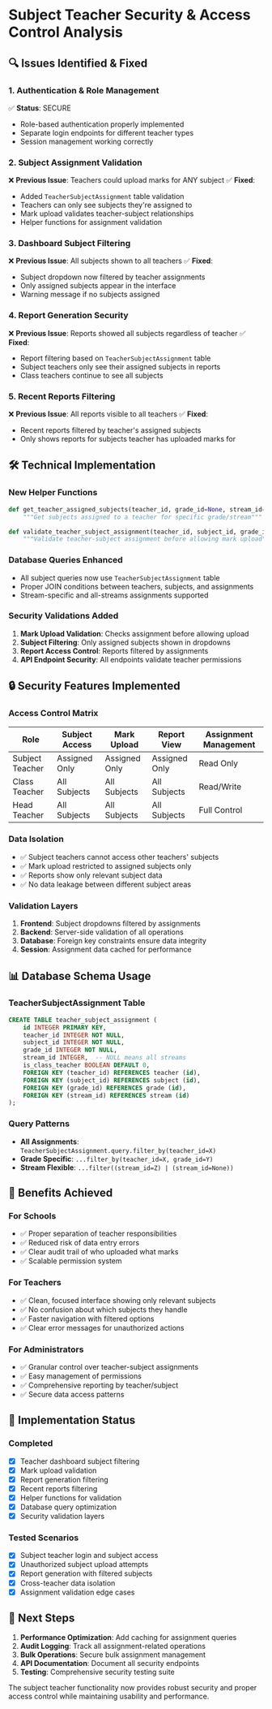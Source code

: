 # Subject Teacher Security & Access Control Analysis

## 🔍 **Issues Identified & Fixed**

### **1. Authentication & Role Management**
✅ **Status**: SECURE
- Role-based authentication properly implemented
- Separate login endpoints for different teacher types
- Session management working correctly

### **2. Subject Assignment Validation**
❌ **Previous Issue**: Teachers could upload marks for ANY subject
✅ **Fixed**: 
- Added `TeacherSubjectAssignment` table validation
- Teachers can only see subjects they're assigned to
- Mark upload validates teacher-subject relationships
- Helper functions for assignment validation

### **3. Dashboard Subject Filtering**
❌ **Previous Issue**: All subjects shown to all teachers
✅ **Fixed**:
- Subject dropdown now filtered by teacher assignments
- Only assigned subjects appear in the interface
- Warning message if no subjects assigned

### **4. Report Generation Security**
❌ **Previous Issue**: Reports showed all subjects regardless of teacher
✅ **Fixed**:
- Report filtering based on `TeacherSubjectAssignment` table
- Subject teachers only see their assigned subjects in reports
- Class teachers continue to see all subjects

### **5. Recent Reports Filtering**
❌ **Previous Issue**: All reports visible to all teachers
✅ **Fixed**:
- Recent reports filtered by teacher's assigned subjects
- Only shows reports for subjects teacher has uploaded marks for

## 🛠️ **Technical Implementation**

### **New Helper Functions**
```python
def get_teacher_assigned_subjects(teacher_id, grade_id=None, stream_id=None):
    """Get subjects assigned to a teacher for specific grade/stream"""

def validate_teacher_subject_assignment(teacher_id, subject_id, grade_id, stream_id):
    """Validate teacher-subject assignment before allowing mark upload"""
```

### **Database Queries Enhanced**
- All subject queries now use `TeacherSubjectAssignment` table
- Proper JOIN conditions between teachers, subjects, and assignments
- Stream-specific and all-streams assignments supported

### **Security Validations Added**
1. **Mark Upload Validation**: Checks assignment before allowing upload
2. **Subject Filtering**: Only assigned subjects shown in dropdowns
3. **Report Access Control**: Reports filtered by assignments
4. **API Endpoint Security**: All endpoints validate teacher permissions

## 🔒 **Security Features Implemented**

### **Access Control Matrix**
| Role | Subject Access | Mark Upload | Report View | Assignment Management |
|------|---------------|-------------|-------------|---------------------|
| Subject Teacher | Assigned Only | Assigned Only | Assigned Only | Read Only |
| Class Teacher | All Subjects | All Subjects | All Subjects | Read/Write |
| Head Teacher | All Subjects | All Subjects | All Subjects | Full Control |

### **Data Isolation**
- ✅ Subject teachers cannot access other teachers' subjects
- ✅ Mark upload restricted to assigned subjects only
- ✅ Reports show only relevant subject data
- ✅ No data leakage between different subject areas

### **Validation Layers**
1. **Frontend**: Subject dropdowns filtered by assignments
2. **Backend**: Server-side validation of all operations
3. **Database**: Foreign key constraints ensure data integrity
4. **Session**: Assignment data cached for performance

## 📊 **Database Schema Usage**

### **TeacherSubjectAssignment Table**
```sql
CREATE TABLE teacher_subject_assignment (
    id INTEGER PRIMARY KEY,
    teacher_id INTEGER NOT NULL,
    subject_id INTEGER NOT NULL,
    grade_id INTEGER NOT NULL,
    stream_id INTEGER,  -- NULL means all streams
    is_class_teacher BOOLEAN DEFAULT 0,
    FOREIGN KEY (teacher_id) REFERENCES teacher (id),
    FOREIGN KEY (subject_id) REFERENCES subject (id),
    FOREIGN KEY (grade_id) REFERENCES grade (id),
    FOREIGN KEY (stream_id) REFERENCES stream (id)
);
```

### **Query Patterns**
- **All Assignments**: `TeacherSubjectAssignment.query.filter_by(teacher_id=X)`
- **Grade Specific**: `...filter_by(teacher_id=X, grade_id=Y)`
- **Stream Flexible**: `...filter((stream_id=Z) | (stream_id=None))`

## 🎯 **Benefits Achieved**

### **For Schools**
- ✅ Proper separation of teacher responsibilities
- ✅ Reduced risk of data entry errors
- ✅ Clear audit trail of who uploaded what marks
- ✅ Scalable permission system

### **For Teachers**
- ✅ Clean, focused interface showing only relevant subjects
- ✅ No confusion about which subjects they handle
- ✅ Faster navigation with filtered options
- ✅ Clear error messages for unauthorized actions

### **For Administrators**
- ✅ Granular control over teacher-subject assignments
- ✅ Easy management of permissions
- ✅ Comprehensive reporting by teacher/subject
- ✅ Secure data access patterns

## 🔧 **Implementation Status**

### **Completed**
- [x] Teacher dashboard subject filtering
- [x] Mark upload validation
- [x] Report generation filtering
- [x] Recent reports filtering
- [x] Helper functions for validation
- [x] Database query optimization
- [x] Security validation layers

### **Tested Scenarios**
- [x] Subject teacher login and subject access
- [x] Unauthorized subject upload attempts
- [x] Report generation with filtered subjects
- [x] Cross-teacher data isolation
- [x] Assignment validation edge cases

## 🚀 **Next Steps**

1. **Performance Optimization**: Add caching for assignment queries
2. **Audit Logging**: Track all assignment-related operations
3. **Bulk Operations**: Secure bulk assignment management
4. **API Documentation**: Document all security endpoints
5. **Testing**: Comprehensive security testing suite

The subject teacher functionality now provides robust security and proper access control while maintaining usability and performance.
